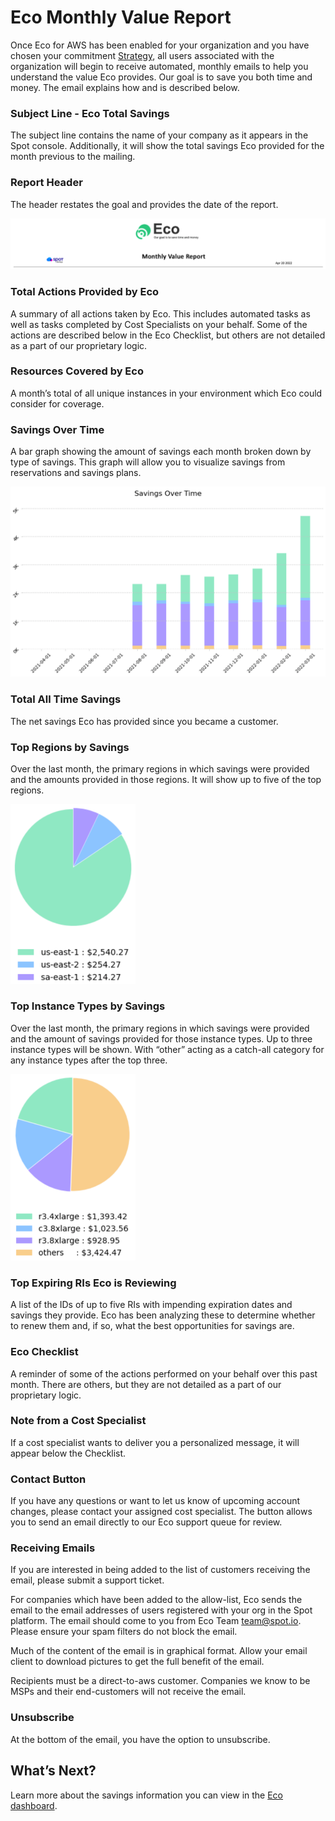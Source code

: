 # Eco Monthly Value Report

Once Eco for AWS has been enabled for your organization and you have chosen your commitment [Strategy](eco/tutorials/choose-a-strategy), all users associated with the organization will begin to receive automated, monthly emails to help you understand the value Eco provides. Our goal is to save you both time and money. The email explains how and is described below.

### Subject Line - Eco Total Savings

The subject line contains the name of your company as it appears in the Spot console. Additionally, it will show the total savings Eco provided for the month previous to the mailing.

### Report Header

The header restates the goal and provides the date of the report.

<img src="/eco/_media/tutorials-monthly-value-report-01.png" />

### Total Actions Provided by Eco

A summary of all actions taken by Eco. This includes automated tasks as well as tasks completed by Cost Specialists on your behalf. Some of the actions are described below in the Eco Checklist, but others are not detailed as a part of our proprietary logic.

### Resources Covered by Eco

A month’s total of all unique instances in your environment which Eco could consider for coverage.

### Savings Over Time

A bar graph showing the amount of savings each month broken down by type of savings. This graph will allow you to visualize savings from reservations and savings plans.

<img src="/eco/_media/tutorials-monthly-value-report-02.png" />

### Total All Time Savings

The net savings Eco has provided since you became a customer.

### Top Regions by Savings

Over the last month, the primary regions in which savings were provided and the amounts provided in those regions. It will show up to five of the top regions.

<img src="/eco/_media/tutorials-monthly-value-report-03.png" width="200" />

### Top Instance Types by Savings

Over the last month, the primary regions in which savings were provided and the amount of savings provided for those instance types. Up to three instance types will be shown. With “other” acting as a catch-all category for any instance types after the top three.

<img src="/eco/_media/tutorials-monthly-value-report-04.png" width="200" />

### Top Expiring RIs Eco is Reviewing

A list of the IDs of up to five RIs with impending expiration dates and savings they provide. Eco has been analyzing these to determine whether to renew them and, if so, what the best opportunities for savings are.

### Eco Checklist

A reminder of some of the actions performed on your behalf over this past month. There are others, but they are not detailed as a part of our proprietary logic.

### Note from a Cost Specialist

If a cost specialist wants to deliver you a personalized message, it will appear below the Checklist.

### Contact Button

If you have any questions or want to let us know of upcoming account changes, please contact your assigned cost specialist. The button allows you to send an email directly to our Eco support queue for review.

### Receiving Emails

If you are interested in being added to the list of customers receiving the email, please submit a support ticket.

For companies which have been added to the allow-list, Eco sends the email to the email addresses of users registered with your org in the Spot platform.
The email should come to you from Eco Team <team@spot.io>. Please ensure your spam filters do not block the email.

Much of the content of the email is in graphical format. Allow your email client to download pictures to get the full benefit of the email.

Recipients must be a direct-to-aws customer. Companies we know to be MSPs and their end-customers will not receive the email.

### Unsubscribe

At the bottom of the email, you have the option to unsubscribe.

## What’s Next?

Learn more about the savings information you can view in the [Eco dashboard](eco/tutorials/view-your-savings).

